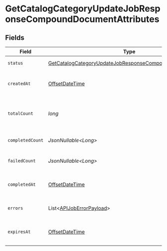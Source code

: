 # GetCatalogCategoryUpdateJobResponseCompoundDocumentAttributes


## Fields

| Field                                                                                                                                             | Type                                                                                                                                              | Required                                                                                                                                          | Description                                                                                                                                       | Example                                                                                                                                           |
| ------------------------------------------------------------------------------------------------------------------------------------------------- | ------------------------------------------------------------------------------------------------------------------------------------------------- | ------------------------------------------------------------------------------------------------------------------------------------------------- | ------------------------------------------------------------------------------------------------------------------------------------------------- | ------------------------------------------------------------------------------------------------------------------------------------------------- |
| `status`                                                                                                                                          | [GetCatalogCategoryUpdateJobResponseCompoundDocumentStatus](../../models/components/GetCatalogCategoryUpdateJobResponseCompoundDocumentStatus.md) | :heavy_check_mark:                                                                                                                                | Status of the asynchronous job.                                                                                                                   | processing                                                                                                                                        |
| `createdAt`                                                                                                                                       | [OffsetDateTime](https://docs.oracle.com/javase/8/docs/api/java/time/OffsetDateTime.html)                                                         | :heavy_check_mark:                                                                                                                                | The date and time the job was created in ISO 8601 format (YYYY-MM-DDTHH:MM:SS.mmmmmm).                                                            | 2022-11-08T00:00:00+00:00                                                                                                                         |
| `totalCount`                                                                                                                                      | *long*                                                                                                                                            | :heavy_check_mark:                                                                                                                                | The total number of operations to be processed by the job. See `completed_count` for the job's current progress.                                  | 10                                                                                                                                                |
| `completedCount`                                                                                                                                  | *JsonNullable\<Long>*                                                                                                                             | :heavy_minus_sign:                                                                                                                                | The total number of operations that have been completed by the job.                                                                               | 9                                                                                                                                                 |
| `failedCount`                                                                                                                                     | *JsonNullable\<Long>*                                                                                                                             | :heavy_minus_sign:                                                                                                                                | The total number of operations that have failed as part of the job.                                                                               | 1                                                                                                                                                 |
| `completedAt`                                                                                                                                     | [OffsetDateTime](https://docs.oracle.com/javase/8/docs/api/java/time/OffsetDateTime.html)                                                         | :heavy_minus_sign:                                                                                                                                | Date and time the job was completed in ISO 8601 format (YYYY-MM-DDTHH:MM:SS.mmmmmm).                                                              | 2022-11-08T00:00:00+00:00                                                                                                                         |
| `errors`                                                                                                                                          | List\<[APIJobErrorPayload](../../models/components/APIJobErrorPayload.md)>                                                                        | :heavy_minus_sign:                                                                                                                                | Array of errors encountered during the processing of the job.                                                                                     |                                                                                                                                                   |
| `expiresAt`                                                                                                                                       | [OffsetDateTime](https://docs.oracle.com/javase/8/docs/api/java/time/OffsetDateTime.html)                                                         | :heavy_minus_sign:                                                                                                                                | Date and time the job expires in ISO 8601 format (YYYY-MM-DDTHH:MM:SS.mmmmmm).                                                                    | 2022-11-08T00:00:00+00:00                                                                                                                         |